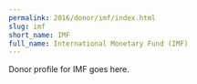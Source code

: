 ```yaml
---
permalink: 2016/donor/imf/index.html
slug: imf
short_name: IMF
full_name: International Monetary Fund (IMF)
---
```


Donor profile for IMF goes here.
